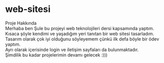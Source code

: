 # web-sitesi
Proje Hakkında <br>
Merhaba ben Şule bu projeyi web teknolojileri dersi kapsamında yaptım.<br>
Kısaca şöyle kendimi ve yaşadığım yeri tanıtan bir web sitesi tasarladım.<br>
Tasarım olarak çok iyi olduğunu söyleyemem çünkü ilk defa böyle bir ödev yaptım.<br>
Ayrı olarak içerisinde login ve iletişim sayfaları da bulunmaktadır.<br>
Şimdilik bu kadar projelerimin devamı gelecek :)))<br>
